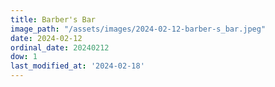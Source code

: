 ```yaml
---
title: Barber's Bar
image_path: "/assets/images/2024-02-12-barber-s_bar.jpeg"
date: 2024-02-12
ordinal_date: 20240212
dow: 1
last_modified_at: '2024-02-18'
---
```

